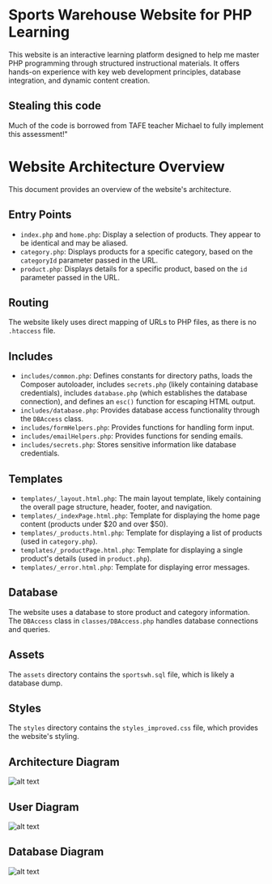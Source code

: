 
# Sports Warehouse Website for PHP Learning

This website is an interactive learning platform designed to help me master PHP programming through structured instructional materials. It offers hands-on experience with key web development principles, database integration, and dynamic content creation.

## Stealing this code

Much of the code is borrowed from TAFE teacher Michael to fully implement this assessment!"


# Website Architecture Overview

This document provides an overview of the website's architecture.

## Entry Points

*   `index.php` and `home.php`: Display a selection of products. They appear to be identical and may be aliased.
*   `category.php`: Displays products for a specific category, based on the `categoryId` parameter passed in the URL.
*   `product.php`: Displays details for a specific product, based on the `id` parameter passed in the URL.

## Routing

The website likely uses direct mapping of URLs to PHP files, as there is no `.htaccess` file.

## Includes

*   `includes/common.php`: Defines constants for directory paths, loads the Composer autoloader, includes `secrets.php` (likely containing database credentials), includes `database.php` (which establishes the database connection), and defines an `esc()` function for escaping HTML output.
*   `includes/database.php`: Provides database access functionality through the `DBAccess` class.
*   `includes/formHelpers.php`: Provides functions for handling form input.
*   `includes/emailHelpers.php`: Provides functions for sending emails.
*   `includes/secrets.php`: Stores sensitive information like database credentials.

## Templates

*   `templates/_layout.html.php`: The main layout template, likely containing the overall page structure, header, footer, and navigation.
*   `templates/_indexPage.html.php`: Template for displaying the home page content (products under $20 and over $50).
*   `templates/_products.html.php`: Template for displaying a list of products (used in `category.php`).
*   `templates/_productPage.html.php`: Template for displaying a single product's details (used in `product.php`).
*   `templates/_error.html.php`: Template for displaying error messages.

## Database

The website uses a database to store product and category information. The `DBAccess` class in `classes/DBAccess.php` handles database connections and queries.

## Assets

The `assets` directory contains the `sportswh.sql` file, which is likely a database dump.

## Styles

The `styles` directory contains the `styles_improved.css` file, which provides the website's styling.

## Architecture Diagram

![alt text](<Editor _ Mermaid Chart-2025-06-19-065505.png>)

## User Diagram

![alt text](<Editor _ Mermaid Chart-2025-06-19-064420.png>)


## Database Diagram 
![alt text](<Editor _ Mermaid Chart-2025-06-19-042826.png>)